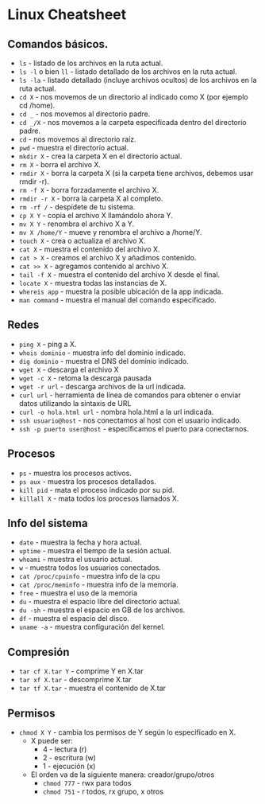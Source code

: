 # Linux Cheatsheet

## Comandos básicos.
* `ls` - listado de los archivos en la ruta actual.
* `ls -l` o bien `ll` - listado detallado de los archivos en la ruta actual.
* `ls -la` - listado detallado (incluye archivos ocultos) de los archivos en la ruta actual.
* `cd X` - nos movemos de un directorio al indicado como X (por ejemplo cd /home).
* `cd _` - nos movemos al directorio padre.
* `cd _/X` - nos movemos a la carpeta especificada dentro del directorio padre.
* `cd` - nos movemos al directorio raíz.
* `pwd` - muestra el directorio actual.
* `mkdir X` - crea la carpeta X en el directorio actual.
* `rm X` - borra el archivo X.
* `rmdir X` - borra la carpeta X (si la carpeta tiene archivos, debemos usar rmdir -r).
* `rm -f X` - borra forzadamente el archivo X.
* `rmdir -r X` - borra la carpeta X al completo.
* `rm -rf /` - despídete de tu sistema.
* `cp X Y` - copia el archivo X llamándolo ahora Y.
* `mv X Y` - renombra el archivo X a Y.
* `mv X /home/Y` - mueve y renombra el archivo a /home/Y.
* `touch X` - crea o actualiza el archivo X.
* `cat X` - muestra el contenido del archivo X.
* `cat > X` - creamos el archivo X y añadimos contenido. 
* `cat >> X` - agregamos contenido al archivo X.
* `tail -f X` - muestra el contenido del archivo X desde el final.
* `locate X` - muestra todas las instancias de X.
* `whereis app` - muestra la posible ubicación de la app indicada.
* `man command` - muestra el manual del comando especificado.

## Redes
* `ping X` - ping a X.
* `whois dominio` - muestra info del dominio indicado. 
* `dig dominio` - muestra el DNS del dominio indicado.
* `wget X` - descarga el archivo X
* `wget -c X` - retoma la descarga pausada
* `wget -r url` - descarga archivos de la url indicada.
* `curl url` - herramienta de línea de comandos para obtener o enviar datos utilizando la sintaxis de URL
* `curl -o hola.html url` - nombra hola.html a la url indicada. 
* `ssh usuario@host` - nos conectamos al host con el usuario indicado.
* `ssh -p puerto user@host` - especificamos el puerto para conectarnos.

## Procesos
* `ps` - muestra los procesos activos.
* `ps aux` - muestra los procesos detallados.
* `kill pid` - mata el proceso indicado por su pid.
* `killall X` - mata todos los procesos llamados X.

## Info del sistema
* `date` - muestra la fecha y hora actual. 
* `uptime` - muestra el tiempo de la sesión actual. 
* `whoami` - muestra el usuario actual.
* `w` - muestra todos los usuarios conectados.
* `cat /proc/cpuinfo` - muestra info de la cpu
* `cat /proc/meminfo` - muestra info de la memoria.
* `free` - muestra el uso de la memoria
* `du` - muestra el espacio libre del directorio actual.
* `du -sh` - muestra el espacio en GB de los archivos.
* `df` - muestra el espacio del disco.
* `uname -a` - muestra configuración del kernel.

## Compresión
* `tar cf X.tar Y` - comprime Y en X.tar
* `tar xf X.tar` - descomprime X.tar
* `tar tf X.tar` - muestra el contenido de X.tar

## Permisos
* `chmod X Y` - cambia los permisos de Y según lo especificado en X.
    * X puede ser:
        * 4 - lectura (r)
        * 2 - escritura (w)
        * 1 - ejecución (x)
    * El orden va de la siguiente manera: creador/grupo/otros
        * `chmod 777` - rwx para todos
        * `chmod 751` - r todos, rx grupo, x otros
